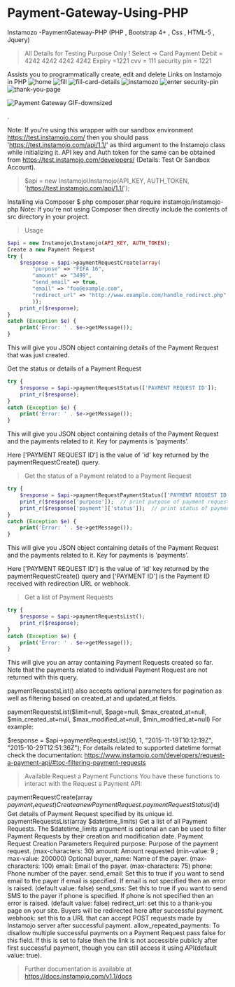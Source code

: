 # Payment-Gateway-Using-PHP
Instamozo -PaymentGateway-PHP (PHP , Bootstrap 4+ , Css , HTML-5 , Jquery)

>All Details for Testing Purpose Only !
>Select -> Card Payment
Debit = 4242 4242 4242 4242
Expiry =1221
cvv = 111
security pin = 1221

Assists you to programmatically create, edit and delete Links on Instamojo in PHP
![home](https://user-images.githubusercontent.com/45098599/79463263-3b416a00-8016-11ea-89eb-a05cc308f9a9.png)
![fill](https://user-images.githubusercontent.com/45098599/79463273-3ed4f100-8016-11ea-8770-0baf02b7534e.png)
![fill-card-details](https://user-images.githubusercontent.com/45098599/79463331-5613de80-8016-11ea-8efa-036630acdc25.png)
![instamozo](https://user-images.githubusercontent.com/45098599/79463348-5b712900-8016-11ea-95ca-6c0b38377089.png)
![enter security-pin](https://user-images.githubusercontent.com/45098599/79463372-6330cd80-8016-11ea-8c39-5049637e5dd9.png)
![thank-you-page](https://user-images.githubusercontent.com/45098599/79463383-67f58180-8016-11ea-8de0-2cfb0c7f4136.png)

![Payment Gateway GIF-downsized](https://user-images.githubusercontent.com/45098599/79464303-8a3bcf00-8017-11ea-916a-49905128caaa.gif)


.

Note: If you're using this wrapper with our sandbox environment https://test.instamojo.com/ then you should pass 'https://test.instamojo.com/api/1.1/' as third argument to the Instamojo class while initializing it. API key and Auth token for the same can be obtained from https://test.instamojo.com/developers/ (Details: Test Or Sandbox Account).

>$api = new Instamojo\Instamojo(API_KEY, AUTH_TOKEN, 'https://test.instamojo.com/api/1.1/');


Installing via Composer
$ php composer.phar require instamojo/instamojo-php
Note: If you're not using Composer then directly include the contents of src directory in your project.

>Usage
```php
$api = new Instamojo\Instamojo(API_KEY, AUTH_TOKEN);
Create a new Payment Request
try {
    $response = $api->paymentRequestCreate(array(
        "purpose" => "FIFA 16",
        "amount" => "3499",
        "send_email" => true,
        "email" => "foo@example.com",
        "redirect_url" => "http://www.example.com/handle_redirect.php"
        ));
    print_r($response);
}
catch (Exception $e) {
    print('Error: ' . $e->getMessage());
}
```
This will give you JSON object containing details of the Payment Request that was just created.

Get the status or details of a Payment Request
```php
try {
    $response = $api->paymentRequestStatus(['PAYMENT REQUEST ID']);
    print_r($response);
}
catch (Exception $e) {
    print('Error: ' . $e->getMessage());
}
```
This will give you JSON object containing details of the Payment Request and the payments related to it. Key for payments is 'payments'.

Here ['PAYMENT REQUEST ID'] is the value of 'id' key returned by the paymentRequestCreate() query.

>Get the status of a Payment related to a Payment Request
```php
try {
    $response = $api->paymentRequestPaymentStatus(['PAYMENT REQUEST ID'], ['PAYMENT ID']);
    print_r($response['purpose']);  // print purpose of payment request
    print_r($response['payment']['status']);  // print status of payment
}
catch (Exception $e) {
    print('Error: ' . $e->getMessage());
}
```

This will give you JSON object containing details of the Payment Request and the payments related to it. Key for payments is 'payments'.

Here ['PAYMENT REQUEST ID'] is the value of 'id' key returned by the paymentRequestCreate() query and ['PAYMENT ID'] is the Payment ID received with redirection URL or webhook.

>Get a list of Payment Requests
```php
try {
    $response = $api->paymentRequestsList();
    print_r($response);
}
catch (Exception $e) {
    print('Error: ' . $e->getMessage());
}
```

This will give you an array containing Payment Requests created so far. Note that the payments related to individual Payment Request are not returned with this query.

paymentRequestsList() also accepts optional parameters for pagination as well as filtering based on created_at and updated_at fields.

paymentRequestsList($limit=null, $page=null, $max_created_at=null, $min_created_at=null, $max_modified_at=null, $min_modified_at=null)
For example:

$response = $api->paymentRequestsList(50, 1, "2015-11-19T10:12:19Z", "2015-10-29T12:51:36Z");
For details related to supported datetime format check the documentation: https://www.instamojo.com/developers/request-a-payment-api/#toc-filtering-payment-requests

>Available Request a Payment Functions
>You have these functions to interact with the Request a Payment API:

paymentRequestCreate(array $payment_request) Create a new Payment Request.
paymentRequestStatus($id) Get details of Payment Request specified by its unique id.
paymentRequestsList(array $datetime_limits) Get a list of all Payment Requests. The $datetime_limits argument is optional an can be used to filter Payment Requests by their creation and modification date.
Payment Request Creation Parameters
Required
purpose: Purpose of the payment request. (max-characters: 30)
amount: Amount requested (min-value: 9 ; max-value: 200000)
Optional
buyer_name: Name of the payer. (max-characters: 100)
email: Email of the payer. (max-characters: 75)
phone: Phone number of the payer.
send_email: Set this to true if you want to send email to the payer if email is specified. If email is not specified then an error is raised. (default value: false)
send_sms: Set this to true if you want to send SMS to the payer if phone is specified. If phone is not specified then an error is raised. (default value: false)
redirect_url: set this to a thank-you page on your site. Buyers will be redirected here after successful payment.
webhook: set this to a URL that can accept POST requests made by Instamojo server after successful payment.
allow_repeated_payments: To disallow multiple successful payments on a Payment Request pass false for this field. If this is set to false then the link is not accessible publicly after first successful payment, though you can still access it using API(default value: true).

>Further documentation is available at https://docs.instamojo.com/v1.1/docs

